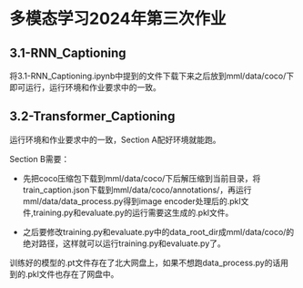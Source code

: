 # 多模态学习2024年第三次作业

## 3.1-RNN_Captioning
将3.1-RNN_Captioning.ipynb中提到的文件下载下来之后放到mml/data/coco/下即可运行，运行环境和作业要求中的一致。

## 3.2-Transformer_Captioning
运行环境和作业要求中的一致，Section A配好环境就能跑。

Section B需要：
- 先把coco压缩包下载到mml/data/coco/下后解压缩到当前目录，将train_caption.json下载到mml/data/coco/annotations/，再运行mml/data/data_process.py得到image encoder处理后的.pkl文件,training.py和evaluate.py的运行需要这生成的.pkl文件。

- 之后要修改training.py和evaluate.py中的data_root_dir成mml/data/coco/的绝对路径，这样就可以运行training.py和evaluate.py了。

训练好的模型的.pt文件存在了北大网盘上，如果不想跑data_process.py的话用到的.pkl文件也存在了网盘中。